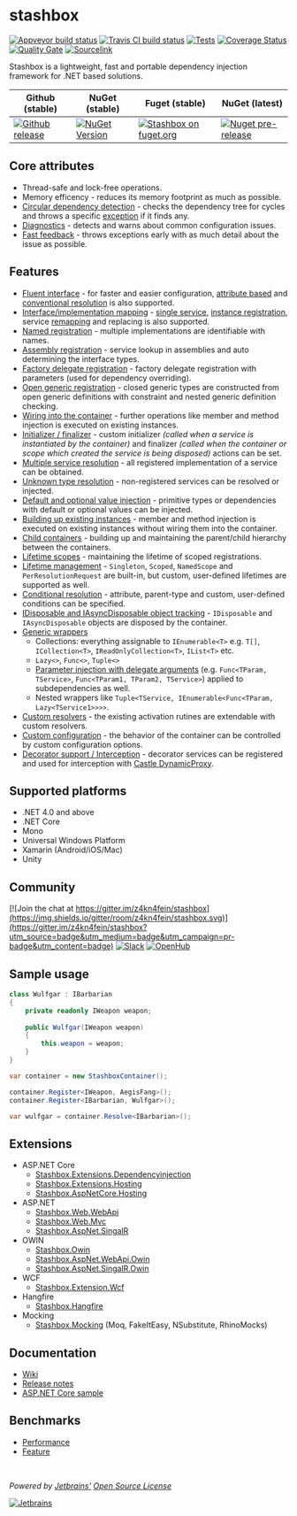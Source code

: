 # stashbox
[![Appveyor build status](https://img.shields.io/appveyor/ci/pcsajtai/stashbox/master.svg?label=appveyor)](https://ci.appveyor.com/project/pcsajtai/stashbox/branch/master) [![Travis CI build status](https://img.shields.io/travis/z4kn4fein/stashbox/master.svg?label=travis)](https://travis-ci.org/z4kn4fein/stashbox) [![Tests](https://img.shields.io/appveyor/tests/pcsajtai/stashbox-0vuru/master.svg)](https://ci.appveyor.com/project/pcsajtai/stashbox-0vuru/build/tests) [![Coverage Status](https://img.shields.io/codecov/c/github/z4kn4fein/stashbox.svg)](https://codecov.io/gh/z4kn4fein/stashbox) [![Quality Gate](https://sonarcloud.io/api/project_badges/measure?project=stashbox&metric=alert_status)](https://sonarcloud.io/dashboard?id=stashbox) [![Sourcelink](https://img.shields.io/badge/sourcelink-enabled-brightgreen.svg)](https://github.com/dotnet/sourcelink)

Stashbox is a lightweight, fast and portable dependency injection framework for .NET based solutions.

Github (stable) | NuGet (stable) | Fuget (stable) | NuGet (latest)
--- | --- | --- | ---
[![Github release](https://img.shields.io/github/release/z4kn4fein/stashbox.svg)](https://github.com/z4kn4fein/stashbox/releases) | [![NuGet Version](https://buildstats.info/nuget/Stashbox)](https://www.nuget.org/packages/Stashbox/) | [![Stashbox on fuget.org](https://www.fuget.org/packages/Stashbox/badge.svg?v=3.2.0)](https://www.fuget.org/packages/Stashbox/3.2.0) | [![Nuget pre-release](https://img.shields.io/nuget/vpre/Stashbox)](https://www.nuget.org/packages/Stashbox/)

## Core attributes
 - Thread-safe and lock-free operations.
 - Memory efficency - reduces its memory footprint as much as possible.
 - [Circular dependency detection](https://github.com/z4kn4fein/stashbox/wiki/Container-configuration#options-available) - checks the dependency tree for cycles and throws a specific [exception](https://github.com/z4kn4fein/stashbox/wiki/Exceptions#circulardependencyexception) if it finds any. 
 - [Diagnostics](https://github.com/z4kn4fein/stashbox/wiki/Container-diagnostics) - detects and warns about common configuration issues.
 - [Fast feedback](https://github.com/z4kn4fein/stashbox/wiki/Exceptions) - throws exceptions early with as much detail about the issue as possible.

## Features
 - [Fluent interface](https://github.com/z4kn4fein/stashbox/wiki/Fluent-registration-api) - for faster and easier configuration, [attribute based](https://github.com/z4kn4fein/stashbox/wiki/Resolution-by-attributes) and [conventional resolution](https://github.com/z4kn4fein/stashbox/wiki/Conventional-resolution) is also supported.
 - [Interface/implementation mapping](https://github.com/z4kn4fein/stashbox/wiki/Service-registration) - [single service](https://github.com/z4kn4fein/stashbox/wiki/Service-registration#standard), [instance registration](https://github.com/z4kn4fein/stashbox/wiki/Service-registration#instance), service [remapping](https://github.com/z4kn4fein/stashbox/wiki/Service-registration#remap) and replacing is also supported.
 - [Named registration](https://github.com/z4kn4fein/stashbox/wiki/Service-registration#named) - multiple implementations are identifiable with names.
 - [Assembly registration](https://github.com/z4kn4fein/stashbox/wiki/Assembly-registration) - service lookup in assemblies and auto determining the interface types.
 - [Factory delegate registration](https://github.com/z4kn4fein/stashbox/wiki/Factory-registration) - factory delegate registration with parameters (used for dependency overriding). 
 - [Open generic registration](https://github.com/z4kn4fein/stashbox/wiki/Generics) - closed generic types are constructed from open generic definitions with constraint and nested generic definition checking.
 - [Wiring into the container](https://github.com/z4kn4fein/stashbox/wiki/Service-registration#wireup) - further operations like member and method injection is executed on existing instances.
 - [Initializer / finalizer](https://github.com/z4kn4fein/stashbox/wiki/Scopes#cleanup-delegate) - custom initializer *(called when a service is instantiated by the container)* and finalizer *(called when the container or scope which created the service is being disposed)* actions can be set.
 - [Multiple service resolution](https://github.com/z4kn4fein/stashbox/wiki/Multi-resolution) - all registered implementation of a service can be obtained.
 - [Unknown type resolution](https://github.com/z4kn4fein/stashbox/wiki/Container-configuration#options-available) - non-registered services can be resolved or injected.
 - [Default and optional value injection](https://github.com/z4kn4fein/stashbox/wiki/Container-configuration#options-available) - primitive types or dependencies with default or optional values can be injected.
 - [Building up existing instances](https://github.com/z4kn4fein/stashbox/wiki/Service-resolution#buildup) - member and method injection is executed on existing instances without wiring them into the container.
 - [Child containers](https://github.com/z4kn4fein/stashbox/wiki/Scopes#child-scopes) - building up and maintaining the parent/child hierarchy between the containers.
 - [Lifetime scopes](https://github.com/z4kn4fein/stashbox/wiki/Scopes#lifetime-scope) - maintaining the lifetime of scoped registrations.
 - [Lifetime management](https://github.com/z4kn4fein/stashbox/wiki/Lifetimes) - `Singleton`, `Scoped`, `NamedScope` and `PerResolutionRequest` are built-in, but custom, user-defined lifetimes are supported as well.
 - [Conditional resolution](https://github.com/z4kn4fein/stashbox/wiki/Conditional-resolution) - attribute, parent-type and custom, user-defined conditions can be specified.
 - [IDisposable and IAsyncDisposable object tracking](https://github.com/z4kn4fein/stashbox/wiki/Scopes#disposal) - `IDisposable` and `IAsyncDisposable` objects are disposed by the container.
 - [Generic wrappers](https://github.com/z4kn4fein/stashbox/wiki/Generic-wrappers)
     - Collections: everything assignable to `IEnumerable<T>` e.g. `T[]`, `ICollection<T>`, `IReadOnlyCollection<T>`, `IList<T>` etc.
     - `Lazy<>`, `Func<>`, `Tuple<>`
     - [Parameter injection with delegate arguments](https://github.com/z4kn4fein/stashbox/wiki/Delegate-resolution) (e.g. `Func<TParam, TService>`, `Func<TParam1, TParam2, TService>`) applied to subdependencies as well.
     - Nested wrappers like `Tuple<TService, IEnumerable<Func<TParam, Lazy<TService1>>>>`.
 - [Custom resolvers](https://github.com/z4kn4fein/stashbox/wiki/Resolvers) - the existing activation rutines are extendable with custom resolvers.
 - [Custom configuration](https://github.com/z4kn4fein/stashbox/wiki/Container-configuration) - the behavior of the container can be controlled by custom configuration options.
 - [Decorator support / Interception](https://github.com/z4kn4fein/stashbox/wiki/Decorators) - decorator services can be registered and used for interception with [Castle DynamicProxy](http://www.castleproject.org/projects/dynamicproxy).

## Supported platforms

 - .NET 4.0 and above
 - .NET Core
 - Mono
 - Universal Windows Platform
 - Xamarin (Android/iOS/Mac)
 - Unity

## Community
[![Join the chat at https://gitter.im/z4kn4fein/stashbox](https://img.shields.io/gitter/room/z4kn4fein/stashbox.svg)](https://gitter.im/z4kn4fein/stashbox?utm_source=badge&utm_medium=badge&utm_campaign=pr-badge&utm_content=badge) [![Slack](https://img.shields.io/badge/chat-on%20slack-orange.svg?style=flat)](https://pcsajtai-dev-slack-in.herokuapp.com/) [![OpenHub](https://www.openhub.net/p/stashbox/widgets/project_thin_badge?format=gif)](https://www.openhub.net/p/stashbox)

## Sample usage
```c#
class Wulfgar : IBarbarian
{
    private readonly IWeapon weapon;
    
    public Wulfgar(IWeapon weapon)
    {
        this.weapon = weapon;
    }
}

var container = new StashboxContainer();

container.Register<IWeapon, AegisFang>();
container.Register<IBarbarian, Wulfgar>();

var wulfgar = container.Resolve<IBarbarian>();
```
## Extensions
- ASP.NET Core
    - [Stashbox.Extensions.Dependencyinjection](https://github.com/z4kn4fein/stashbox-extensions-dependencyinjection)
    - [Stashbox.Extensions.Hosting](https://github.com/z4kn4fein/stashbox-extensions-dependencyinjection)
    - [Stashbox.AspNetCore.Hosting](https://github.com/z4kn4fein/stashbox-extensions-dependencyinjection)
- ASP.NET
    - [Stashbox.Web.WebApi](https://github.com/z4kn4fein/stashbox-web-webapi)
    - [Stashbox.Web.Mvc](https://github.com/z4kn4fein/stashbox-web-mvc)
    - [Stashbox.AspNet.SingalR](https://github.com/z4kn4fein/stashbox-signalr)
- OWIN
    - [Stashbox.Owin](https://github.com/z4kn4fein/stashbox-owin)
    - [Stashbox.AspNet.WebApi.Owin](https://github.com/z4kn4fein/stashbox-webapi-owin)
    - [Stashbox.AspNet.SingalR.Owin](https://github.com/z4kn4fein/stashbox-signalr-owin)
- WCF
    - [Stashbox.Extension.Wcf](https://github.com/devworker55/stashbox-extension-wcf)
- Hangfire
    - [Stashbox.Hangfire](https://github.com/z4kn4fein/stashbox-hangfire)
- Mocking
    - [Stashbox.Mocking](https://github.com/z4kn4fein/stashbox-mocking) (Moq, FakeItEasy, NSubstitute, RhinoMocks)

## Documentation
 - [Wiki](https://github.com/z4kn4fein/stashbox/wiki)
 - [Release notes](https://github.com/z4kn4fein/stashbox/releases)
 - [ASP.NET Core sample](https://github.com/z4kn4fein/stashbox-extensions-dependencyinjection/tree/master/sample)
 
## Benchmarks
 - [Performance](https://github.com/danielpalme/IocPerformance)
 - [Feature](http://featuretests.apphb.com/DependencyInjection.html)
    
<br>

*Powered by [Jetbrains'](https://www.jetbrains.com/?from=Stashbox) [Open Source License](https://www.jetbrains.com/community/opensource/?from=Stashbox)*

[![Jetbrains](https://cdn.rawgit.com/z4kn4fein/stashbox/master/img/jetbrains.svg)](https://www.jetbrains.com/?from=Stashbox)

